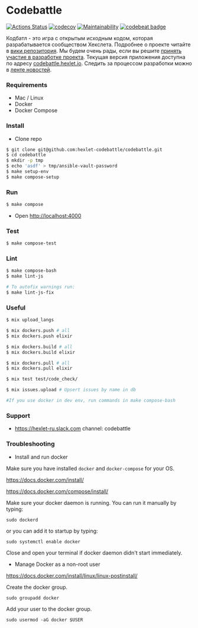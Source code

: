 # Codebattle

[![Actions Status](https://github.com/hexlet-codebattle/codebattle/workflows/Build%20master/badge.svg)](https://github.com/hexlet-codebattle/codebattle/actions)
[![codecov](https://codecov.io/gh/hexlet-codebattle/codebattle/branch/master/graph/badge.svg)](https://codecov.io/gh/hexlet-codebattle/codebattle)
[![Maintainability](https://api.codeclimate.com/v1/badges/a99a88d28ad37a79dbf6/maintainability)](https://codeclimate.com/github/hexlet-codebattle/codebattle/maintainability)
[![codebeat badge](https://codebeat.co/badges/7557979e-74a7-45a6-b9ab-dcd44bab7e5b)](https://codebeat.co/projects/github-com-hexlet-codebattle-codebattle-master)

Кодбатл - это игра с открытым исходным кодом, которая разрабатывается сообществом Хекслета. Подробнее о проекте читайте в [вики репозитория](https://github.com/hexlet-codebattle/codebattle/wiki). Мы будем очень рады, если вы решите [принять участие в разработке проекта](https://github.com/hexlet-codebattle/codebattle/blob/master/CONTRIBUTING.md).
Текущая версия приложения доступна по адресу [codebattle.hexlet.io](https://codebattle.hexlet.io).
Следить за процессом разработки можно в [ленте новостей](https://github.com/hexlet-codebattle/codebattle/wiki/News-Feed).

### Requirements

- Mac / Linux
- Docker
- Docker Compose

### Install

- Clone repo

```bash
$ git clone git@github.com:hexlet-codebattle/codebattle.git
$ cd codebattle
$ mkdir -p tmp
$ echo 'asdf' > tmp/ansible-vault-password
$ make setup-env
$ make compose-setup
```

### Run

```bash
$ make compose
```

- Open <http://localhost:4000>

### Test

```bash
$ make compose-test
```

### Lint

```bash
$ make compose-bash
$ make lint-js

# To autofix warnings run:
$ make lint-js-fix
```

### Useful

```bash
$ mix upload_langs

$ mix dockers.push # all
$ mix dockers.push elixir

$ mix dockers.build # all
$ mix dockers.build elixir

$ mix dockers.pull # all
$ mix dockers.pull elixir

$ mix test test/code_check/

$ mix issues.upload # Upsert issues by name in db

#If you use docker in dev env, run commands in make compose-bash
```

### Support

- <https://hexlet-ru.slack.com> channel: codebattle


### Troubleshooting

- Install and run docker

Make sure you have installed `docker` and `docker-compose` for your OS.

https://docs.docker.com/install/

https://docs.docker.com/compose/install/

Make sure your docker daemon is running. You can run it manually by typing:

```
sudo dockerd
```

or you can add it to startup by typing:

```
sudo systemctl enable docker
```

Close and open your terminal if docker daemon didn't start immediately.

- Manage Docker as a non-root user

https://docs.docker.com/install/linux/linux-postinstall/

Create the docker group.

```
sudo groupadd docker
```

Add your user to the docker group.

```
sudo usermod -aG docker $USER
```
